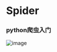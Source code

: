 # Spider
### python爬虫入门
![image](http://img.mp.itc.cn/upload/20161012/eea78020c1e040848a8ff07282728977_th.jpg)
